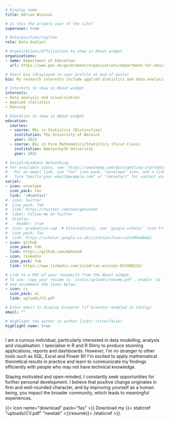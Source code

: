 ```yaml
---
# Display name
title: Adrian Wisnios

# Is this the primary user of the site?
superuser: true

# Role/position/tagline
role: Data Analyst

# Organizations/Affiliations to show in About widget
organizations:
- name: Department of Education
  url: https://www.gov.uk/government/organisations/department-for-education

# Short bio (displayed in user profile at end of posts)
bio: My research interests include applied statistics and data analysis.

# Interests to show in About widget
interests:
- Data analysis and visualisation
- Applied statistics
- Dancing

# Education to show in About widget
education:
  courses:
  - course: MSc in Statistics (Distinction)
    institution: The University of Warwick
    year: 2022
  - course: BSc in Pure Mathematics/Statistics (First Class)
    institution: Aberystwyth University
    year: 2021

# Social/Academic Networking
# For available icons, see: https://wowchemy.com/docs/getting-started/page-builder/#icons
#   For an email link, use "fas" icon pack, "envelope" icon, and a link in the
#   form "mailto:your-email@example.com" or "/#contact" for contact widget.
social:
- icon: envelope
  icon_pack: fas
  link: '/#contact'
#- icon: twitter
#  icon_pack: fab
#  link: https://twitter.com/GeorgeCushen
#  label: Follow me on Twitter
#  display:
#    header: true
#- icon: graduation-cap  # Alternatively, use `google-scholar` icon from #`ai` icon pack
#  icon_pack: fas
#  link: https://scholar.google.co.uk/citations?user=sIwtMXoAAAAJ
- icon: github
  icon_pack: fab
  link: https://github.com/Admate8
- icon: linkedin
  icon_pack: fab
  link: https://www.linkedin.com/in/adrian-wisnios-022408215/

# Link to a PDF of your resume/CV from the About widget.
# To use: copy your resume to `static/uploads/resume.pdf`, enable `ai` icons in `params.toml`,
# and uncomment the lines below.
- icon: cv
  icon_pack: ai
  link: uploads/CV.pdf

# Enter email to display Gravatar (if Gravatar enabled in Config)
email: ""

# Highlight the author in author lists? (true/false)
highlight_name: true
---
```


I am a curious individual, particularly interested in data modelling, analysis and visualisation. I specialise in R and R Shiny to produce stunning applications, reports and dashboards. However, I'm no stranger to other tools such as SQL, Excel and Power BI! I'm excited to apply mathematical theoretical results in practice and learn to communicate my findings efficiently with people who may not have technical knowledge. 

Staying motivated and open-minded, I constantly seek opportunities for further personal development. I believe that positive change originates in firm and well-rounded character, and by improving yourself as a human being, you impact the broader community, which leads to meaningful experiences.


{{< icon name="download" pack="fas" >}} Download my {{< staticref "uploads/CV.pdf" "newtab" >}}resumé{{< /staticref >}}.
